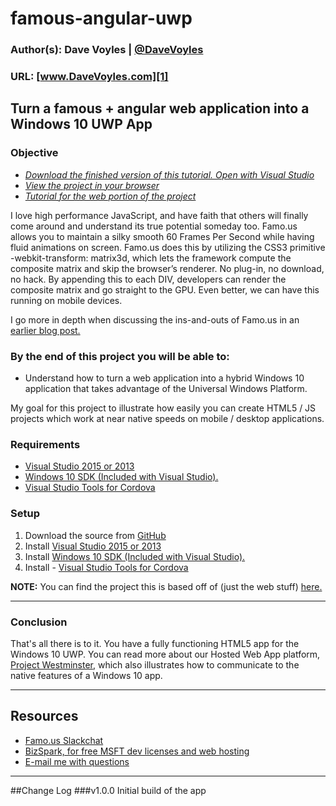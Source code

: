# famous-angular-uwp
### Author(s): Dave Voyles | [@DaveVoyles](http://www.twitter.com/DaveVoyles)
### URL: [www.DaveVoyles.com][1]

Turn a famous + angular web application into a Windows 10 UWP App
----------
### Objective

- *[Download the finished version of this tutorial. Open with Visual Studio](https://github.com/DaveVoyles/Famous-Angular-Pokemon-Cordova)*
- *[View the project in your browser](http://famous-angular-pokemon.azurewebsites.net/app/#/)*
- *[Tutorial for the web portion of the project](https://github.com/DaveVoyles/famous-angular-Pokemon/blob/master/README.md)*

I love high performance JavaScript, and have faith that others will finally come around and understand its true potential someday too. Famo.us allows you to maintain a silky smooth 60 Frames Per Second while having fluid animations on screen. Famo.us does this by utilizing the CSS3 primitive -webkit-transform: matrix3d, which lets the framework compute the composite matrix and skip the browser’s renderer. No plug-in, no download, no hack. By appending this to each DIV, developers can render the composite matrix and go straight to the GPU. Even better, we can have this running on mobile devices.

I go more in depth when discussing the ins-and-outs of Famo.us in an [earlier blog post.](http://www.davevoyles.com/creating-a-mobile-app-with-famo-us-and-manifoldjs/) 

### By the end of this project you will be able to:

- Understand how to turn a web application into a hybrid Windows 10 application that takes advantage of the Universal Windows Platform.

My goal for this project to illustrate how easily you can create HTML5 / JS projects which work at near native speeds on mobile / desktop applications. 


### Requirements
- [Visual Studio 2015 or 2013](https://www.visualstudio.com/en-us/downloads/visual-studio-2015-downloads-vs.aspx) 
- [Windows 10 SDK (Included with Visual Studio).](https://dev.windows.com/en-us/downloads/windows-10-developer-tools)
- [Visual Studio Tools for Cordova](https://msdn.microsoft.com/en-us/library/dn771545.aspx)


### Setup
 1.  Download the source from [GitHub](https://github.com/DaveVoyles/Famous-Angular-Pokemon-Cordova)
 3.  Install [Visual Studio 2015 or 2013](https://www.visualstudio.com/en-us/downloads/visual-studio-2015-downloads-vs.aspx) 
 3.  Install [Windows 10 SDK (Included with Visual Studio).](https://dev.windows.com/en-us/downloads/windows-10-developer-tools)
 4.  Install - [Visual Studio Tools for Cordova](https://msdn.microsoft.com/en-us/library/dn771545.aspx) 
 
 **NOTE:** You can find the project this is based off of (just the web stuff) [here.](https://github.com/DaveVoyles/famous-angular-Pokemon)

---------




### Conclusion
That's all there is to it. You have a fully functioning HTML5 app for the Windows 10 UWP. You can read more about our Hosted Web App platform, [Project Westminster](http://www.davevoyles.com/project-westminster-hosted-web-apps-for-uwp-html5-in-win-10/), which also illustrates how to communicate to the native features of a Windows 10 app. 

----------
## Resources

- [Famo.us Slackchat ](http://famous.org/support/)
- [BizSpark, for free MSFT dev licenses and web hosting](http://davevoyles.azurewebsites.net/bizspark-free-software-cloud-services-o/)
- [E-mail me with questions](mailto:Dvoyles@microsoft.com "Dvoyles@microsoft.com")

----------

##Change Log
###v1.0.0
Initial build of the app


  [1]: http://www.daveVoyles.com "My website"
